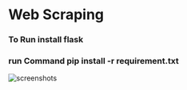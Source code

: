 # Web Scraping 

### To Run install flask
### run Command pip install -r requirement.txt

![screenshots](https://github.com/ShreySinha02/webScrap/tree/master/screenshots/pictures.png)

